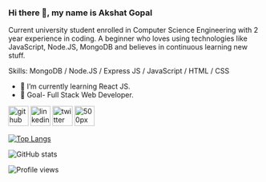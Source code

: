 ### Hi there 👋, my name is Akshat Gopal
Current university student enrolled in Computer Science Engineering with 2 year experience in coding.
A beginner who loves using technologies like JavaScript, Node.JS, MongoDB and believes in continuous learning new stuff.


Skills: MongoDB / Node.JS / Express JS / JavaScript / HTML / CSS

- 🔭 I’m currently learning React JS. 
- 🌱 Goal- Full Stack Web Developer.


[<img src='https://cdn.jsdelivr.net/npm/simple-icons@3.0.1/icons/github.svg' alt='github' height='40'>](https://github.com/akshatgopal)  [<img src='https://cdn.jsdelivr.net/npm/simple-icons@3.0.1/icons/linkedin.svg' alt='linkedin' height='40'>](https://www.linkedin.com/in/akshat-gopal-614999198/)  [<img src='https://cdn.jsdelivr.net/npm/simple-icons@3.0.1/icons/twitter.svg' alt='twitter' height='40'>](https://twitter.com/GopalAkshat)  [<img src='https://cdn.jsdelivr.net/npm/simple-icons@3.0.1/icons/500px.svg' alt='500px' height='40'>](https://500px.com/p/akshatgopal123)  

[![Top Langs](https://github-readme-stats.vercel.app/api/top-langs/?username=akshatgopal)](https://github.com/anuraghazra/github-readme-stats)

![GitHub stats](https://github-readme-stats.vercel.app/api?username=akshatgopal&show_icons=true)  

![Profile views](https://gpvc.arturio.dev/akshatgopal)  
